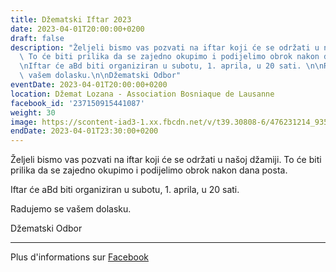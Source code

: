 ```yaml
---
title: Džematski Iftar 2023
date: 2023-04-01T20:00:00+0200
draft: false
description: "Željeli bismo vas pozvati na iftar koji će se održati u našoj džamiji.\
  \ To će biti prilika da se zajedno okupimo i podijelimo obrok nakon dana posta.\n\
  \nIftar će aBd biti organiziran u subotu, 1. aprila, u 20 sati. \n\nRadujemo se\
  \ vašem dolasku.\n\nDžematski Odbor"
eventDate: 2023-04-01T20:00:00+0200
location: Džemat Lozana - Association Bosniaque de Lausanne
facebook_id: '237150915441087'
weight: 30
image: https://scontent-iad3-1.xx.fbcdn.net/v/t39.30808-6/476231214_935500385377228_3500090740640109385_n.jpg?_nc_cat=101&ccb=1-7&_nc_sid=9e60e4&_nc_ohc=oQTbtksU_DQQ7kNvwFyAS6R&_nc_oc=Adk9sZyPs95M8YpUkIsFecsGSq_NNfezgNHwPsFiEc_scjR10e50SSr5OJcGUX-Tp_s&_nc_zt=23&_nc_ht=scontent-iad3-1.xx&edm=ABTKTjYEAAAA&_nc_gid=G0UwctF_SVXvT8TozUJGKQ&oh=00_AfW735BGZ2SWXHoo6RE1hISRi8BIiK_UjltC38LCcc94Gg&oe=68A5D15A
endDate: 2023-04-01T23:30:00+0200
---
```


Željeli bismo vas pozvati na iftar koji će se održati u našoj džamiji. To će biti prilika da se zajedno okupimo i podijelimo obrok nakon dana posta.

Iftar će aBd biti organiziran u subotu, 1. aprila, u 20 sati. 

Radujemo se vašem dolasku.

Džematski Odbor

---

Plus d'informations sur [Facebook](https://facebook.com/events/237150915441087)